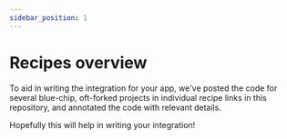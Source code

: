 ```yaml
---
sidebar_position: 1
---
```


# Recipes overview

To aid in writing the integration for your app, we've posted the code for several blue-chip, oft-forked projects in individual recipe links in this repository, and annotated the code with relevant details.

Hopefully this will help in writing your integration! 


<!--TODO CTA to post on #Build on Zapper discord if they have any issues-->
